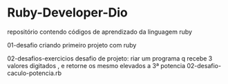 # Ruby-Developer-Dio
repositório contendo códigos de aprendizado da linguagem ruby

01-desafio criando primeiro projeto com ruby

02-desafios-exercicios 
  desafio de projeto: riar um programa q recebe 3 valores digitados , e retorne os mesmo elevados a 3ª potencia
  02-desafio-caculo-potencia.rb
